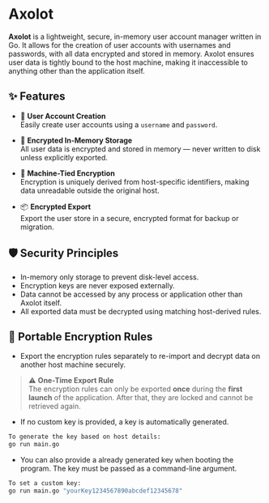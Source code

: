 # Axolot

**Axolot** is a lightweight, secure, in-memory user account manager written in Go. It allows for the creation of user accounts with usernames and passwords, with all data encrypted and stored in memory. Axolot ensures user data is tightly bound to the host machine, making it inaccessible to anything other than the application itself.

## ✨ Features

- 👤 **User Account Creation**  
  Easily create user accounts using a `username` and `password`.

- 🧠 **Encrypted In-Memory Storage**  
  All user data is encrypted and stored in memory — never written to disk unless explicitly exported.

- 🔐 **Machine-Tied Encryption**  
  Encryption is uniquely derived from host-specific identifiers, making data unreadable outside the original host.

- 📦 **Encrypted Export**  
  Export the user store in a secure, encrypted format for backup or migration.


## 🛡️ Security Principles

- In-memory only storage to prevent disk-level access.
- Encryption keys are never exposed externally.
- Data cannot be accessed by any process or application other than Axolot itself.
- All exported data must be decrypted using matching host-derived rules.


## 🔁 Portable Encryption Rules

- Export the encryption rules separately to re-import and decrypt data on another host machine securely.

> ⚠️ **One-Time Export Rule**  
> The encryption rules can only be exported **once** during the **first launch** of the application. After that, they are locked and cannot be retrieved again.
> 

  - If no custom key is provided, a key is automatically generated.
  ```bash
  To generate the key based on host details:
  go run main.go
  ```

  - You can also provide a already generated key when booting the program. The key must be passed as a command-line argument.
  ```bash
  To set a custom key:
  go run main.go "yourKey1234567890abcdef12345678"
  ```